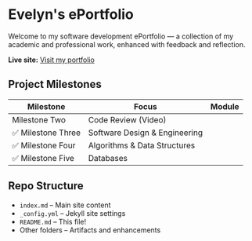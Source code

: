 
# Evelyn's ePortfolio

Welcome to my software development ePortfolio — a collection of my academic and professional work, enhanced with feedback and reflection.

**Live site:** [Visit my portfolio](https://evelyn189.github.io/my-eportfolio)

## Project Milestones

| Milestone | Focus | Module |
|----------|--------|--------|
|  Milestone Two | Code Review (Video)|
| ✅ Milestone Three | Software Design & Engineering|
| ✅ Milestone Four | Algorithms & Data Structures|
| ✅ Milestone Five | Databases|


## Repo Structure

- `index.md` – Main site content
- `_config.yml` – Jekyll site settings
- `README.md` – This file!
- Other folders – Artifacts and enhancements
